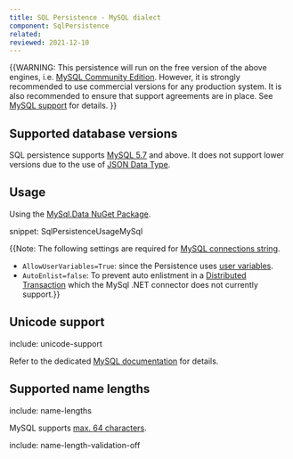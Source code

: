 ```yaml
---
title: SQL Persistence - MySQL dialect
component: SqlPersistence
related:
reviewed: 2021-12-10
---
```


{{WARNING: This persistence will run on the free version of the above engines, i.e. [MySQL Community Edition](https://www.mysql.com/products/community/). However, it is strongly recommended to use commercial versions for any production system. It is also recommended to ensure that support agreements are in place. See [MySQL support](https://www.mysql.com/support/) for details.
}}


## Supported database versions

SQL persistence supports [MySQL 5.7](https://dev.mysql.com/doc/relnotes/mysql/5.7/en/) and above. It does not support lower versions due to the use of [JSON Data Type](https://dev.mysql.com/doc/refman/5.7/en/json.html).

## Usage

Using the [MySql.Data NuGet Package](https://www.nuget.org/packages/MySql.Data/).

snippet: SqlPersistenceUsageMySql

{{Note: The following settings are required for [MySQL connections string](https://dev.mysql.com/doc/connector-net/en/connector-net-6-10-connection-options.html).

 * `AllowUserVariables=True`: since the Persistence uses [user variables](https://dev.mysql.com/doc/refman/5.7/en/user-variables.html).
 * `AutoEnlist=false`: To prevent auto enlistment in a [Distributed Transaction](https://docs.microsoft.com/en-us/previous-versions/windows/desktop/ms681205(v=vs.85)) which the MySql .NET connector does not currently support.}}


## Unicode support

include: unicode-support

Refer to the dedicated [MySQL documentation](https://dev.mysql.com/doc/refman/5.7/en/charset-applications.html) for details.


## Supported name lengths

include: name-lengths

MySQL supports [max. 64 characters](https://dev.mysql.com/doc/refman/5.7/en/identifiers.html).

include: name-length-validation-off

